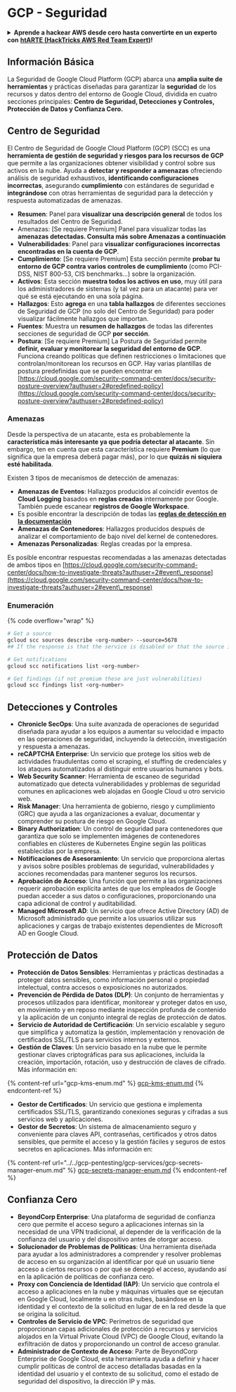 # GCP - Seguridad

<details>

<summary><strong>Aprende a hackear AWS desde cero hasta convertirte en un experto con</strong> <a href="https://training.hacktricks.xyz/courses/arte"><strong>htARTE (HackTricks AWS Red Team Expert)</strong></a><strong>!</strong></summary>

Otras formas de apoyar a HackTricks:

* Si quieres ver tu **empresa anunciada en HackTricks** o **descargar HackTricks en PDF** ¡Consulta los [**PLANES DE SUSCRIPCIÓN**](https://github.com/sponsors/carlospolop)!
* Obtén el [**oficial PEASS & HackTricks swag**](https://peass.creator-spring.com)
* Descubre [**The PEASS Family**](https://opensea.io/collection/the-peass-family), nuestra colección exclusiva de [**NFTs**](https://opensea.io/collection/the-peass-family)
* **Únete al** 💬 [**grupo de Discord**](https://discord.gg/hRep4RUj7f) o al [**grupo de telegram**](https://t.me/peass) o **síguenos** en **Twitter** 🐦 [**@hacktricks\_live**](https://twitter.com/hacktricks\_live)**.**
* **Comparte tus trucos de hacking enviando PRs a los repositorios de** [**HackTricks**](https://github.com/carlospolop/hacktricks) y [**HackTricks Cloud**](https://github.com/carlospolop/hacktricks-cloud).

</details>

## Información Básica

La Seguridad de Google Cloud Platform (GCP) abarca una **amplia suite de herramientas** y prácticas diseñadas para garantizar la **seguridad** de los recursos y datos dentro del entorno de Google Cloud, dividida en cuatro secciones principales: **Centro de Seguridad, Detecciones y Controles, Protección de Datos y Confianza Cero.**

## **Centro de Seguridad**

El Centro de Seguridad de Google Cloud Platform (GCP) (SCC) es una **herramienta de gestión de seguridad y riesgos para los recursos de GCP** que permite a las organizaciones obtener visibilidad y control sobre sus activos en la nube. Ayuda a **detectar y responder a amenazas** ofreciendo análisis de seguridad exhaustivos, **identificando configuraciones incorrectas**, asegurando **cumplimiento** con estándares de seguridad e **integrándose** con otras herramientas de seguridad para la detección y respuesta automatizadas de amenazas.

* **Resumen**: Panel para **visualizar una descripción general** de todos los resultados del Centro de Seguridad.
* Amenazas: \[Se requiere Premium] Panel para visualizar todas las **amenazas detectadas. Consulta más sobre Amenazas a continuación**
* **Vulnerabilidades**: Panel para **visualizar configuraciones incorrectas encontradas en la cuenta de GCP**.
* **Cumplimiento**: \[Se requiere Premium] Esta sección permite **probar tu entorno de GCP contra varios controles de cumplimiento** (como PCI-DSS, NIST 800-53, CIS benchmarks...) sobre la organización.
* **Activos**: Esta sección **muestra todos los activos en uso**, muy útil para los administradores de sistemas (y tal vez para un atacante) para ver qué se está ejecutando en una sola página.
* **Hallazgos**: Esto **agrega** en una **tabla hallazgos** de diferentes secciones de Seguridad de GCP (no solo del Centro de Seguridad) para poder visualizar fácilmente hallazgos que importan.
* **Fuentes**: Muestra un **resumen de hallazgos** de todas las diferentes secciones de seguridad de GCP **por sección**.
* **Postura**: \[Se requiere Premium] La Postura de Seguridad permite **definir, evaluar y monitorear la seguridad del entorno de GCP**. Funciona creando políticas que definen restricciones o limitaciones que controlan/monitorean los recursos en GCP. Hay varias plantillas de postura predefinidas que se pueden encontrar en [https://cloud.google.com/security-command-center/docs/security-posture-overview?authuser=2#predefined-policy](https://cloud.google.com/security-command-center/docs/security-posture-overview?authuser=2#predefined-policy)

### **Amenazas**

Desde la perspectiva de un atacante, esta es probablemente la **característica más interesante ya que podría detectar al atacante**. Sin embargo, ten en cuenta que esta característica requiere **Premium** (lo que significa que la empresa deberá pagar más), por lo que **quizás ni siquiera esté habilitada**.&#x20;

Existen 3 tipos de mecanismos de detección de amenazas:

* **Amenazas de Eventos**: Hallazgos producidos al coincidir eventos de **Cloud Logging** basados en **reglas creadas** internamente por Google. También puede escanear **registros de Google Workspace**.
* Es posible encontrar la descripción de todas las [**reglas de detección en la documentación**](https://cloud.google.com/security-command-center/docs/concepts-event-threat-detection-overview?authuser=2#how\_works)
* **Amenazas de Contenedores**: Hallazgos producidos después de analizar el comportamiento de bajo nivel del kernel de contenedores.
* **Amenazas Personalizadas**: Reglas creadas por la empresa.

Es posible encontrar respuestas recomendadas a las amenazas detectadas de ambos tipos en [https://cloud.google.com/security-command-center/docs/how-to-investigate-threats?authuser=2#event\_response](https://cloud.google.com/security-command-center/docs/how-to-investigate-threats?authuser=2#event\_response)

### Enumeración

{% code overflow="wrap" %}
```bash
# Get a source
gcloud scc sources describe <org-number> --source=5678
## If the response is that the service is disabled or that the source is not found, then, it isn't enabled

# Get notifications
gcloud scc notifications list <org-number>

# Get findings (if not premium these are just vulnerabilities)
gcloud scc findings list <org-number>
```
## Detecciones y Controles

* **Chronicle SecOps**: Una suite avanzada de operaciones de seguridad diseñada para ayudar a los equipos a aumentar su velocidad e impacto en las operaciones de seguridad, incluyendo la detección, investigación y respuesta a amenazas.
* **reCAPTCHA Enterprise**: Un servicio que protege los sitios web de actividades fraudulentas como el scraping, el stuffing de credenciales y los ataques automatizados al distinguir entre usuarios humanos y bots.
* **Web Security Scanner**: Herramienta de escaneo de seguridad automatizado que detecta vulnerabilidades y problemas de seguridad comunes en aplicaciones web alojadas en Google Cloud u otro servicio web.
* **Risk Manager**: Una herramienta de gobierno, riesgo y cumplimiento (GRC) que ayuda a las organizaciones a evaluar, documentar y comprender su postura de riesgo en Google Cloud.
* **Binary Authorization**: Un control de seguridad para contenedores que garantiza que solo se implementen imágenes de contenedores confiables en clústeres de Kubernetes Engine según las políticas establecidas por la empresa.
* **Notificaciones de Asesoramiento**: Un servicio que proporciona alertas y avisos sobre posibles problemas de seguridad, vulnerabilidades y acciones recomendadas para mantener seguros los recursos.
* **Aprobación de Acceso**: Una función que permite a las organizaciones requerir aprobación explícita antes de que los empleados de Google puedan acceder a sus datos o configuraciones, proporcionando una capa adicional de control y auditabilidad.
* **Managed Microsoft AD**: Un servicio que ofrece Active Directory (AD) de Microsoft administrado que permite a los usuarios utilizar sus aplicaciones y cargas de trabajo existentes dependientes de Microsoft AD en Google Cloud.

## Protección de Datos

* **Protección de Datos Sensibles**: Herramientas y prácticas destinadas a proteger datos sensibles, como información personal o propiedad intelectual, contra accesos o exposiciones no autorizados.
* **Prevención de Pérdida de Datos (DLP)**: Un conjunto de herramientas y procesos utilizados para identificar, monitorear y proteger datos en uso, en movimiento y en reposo mediante inspección profunda de contenido y la aplicación de un conjunto integral de reglas de protección de datos.
* **Servicio de Autoridad de Certificación**: Un servicio escalable y seguro que simplifica y automatiza la gestión, implementación y renovación de certificados SSL/TLS para servicios internos y externos.
* **Gestión de Claves**: Un servicio basado en la nube que le permite gestionar claves criptográficas para sus aplicaciones, incluida la creación, importación, rotación, uso y destrucción de claves de cifrado. Más información en:

{% content-ref url="gcp-kms-enum.md" %}
[gcp-kms-enum.md](gcp-kms-enum.md)
{% endcontent-ref %}

* **Gestor de Certificados**: Un servicio que gestiona e implementa certificados SSL/TLS, garantizando conexiones seguras y cifradas a sus servicios web y aplicaciones.
* **Gestor de Secretos**: Un sistema de almacenamiento seguro y conveniente para claves API, contraseñas, certificados y otros datos sensibles, que permite el acceso y la gestión fáciles y seguros de estos secretos en aplicaciones. Más información en:

{% content-ref url="../../gcp-pentesting/gcp-services/gcp-secrets-manager-enum.md" %}
[gcp-secrets-manager-enum.md](../../gcp-pentesting/gcp-services/gcp-secrets-manager-enum.md)
{% endcontent-ref %}

## Confianza Cero

* **BeyondCorp Enterprise**: Una plataforma de seguridad de confianza cero que permite el acceso seguro a aplicaciones internas sin la necesidad de una VPN tradicional, al depender de la verificación de la confianza del usuario y del dispositivo antes de otorgar acceso.
* **Solucionador de Problemas de Políticas**: Una herramienta diseñada para ayudar a los administradores a comprender y resolver problemas de acceso en su organización al identificar por qué un usuario tiene acceso a ciertos recursos o por qué se denegó el acceso, ayudando así en la aplicación de políticas de confianza cero.
* **Proxy con Conciencia de Identidad (IAP)**: Un servicio que controla el acceso a aplicaciones en la nube y máquinas virtuales que se ejecutan en Google Cloud, localmente u en otras nubes, basándose en la identidad y el contexto de la solicitud en lugar de en la red desde la que se origina la solicitud.
* **Controles de Servicio de VPC**: Perímetros de seguridad que proporcionan capas adicionales de protección a recursos y servicios alojados en la Virtual Private Cloud (VPC) de Google Cloud, evitando la exfiltración de datos y proporcionando un control de acceso granular.
* **Administrador de Contexto de Acceso**: Parte de BeyondCorp Enterprise de Google Cloud, esta herramienta ayuda a definir y hacer cumplir políticas de control de acceso detalladas basadas en la identidad del usuario y el contexto de su solicitud, como el estado de seguridad del dispositivo, la dirección IP y más.

